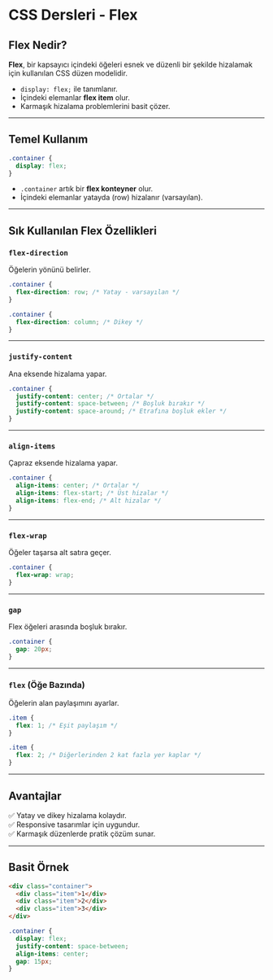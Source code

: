 # CSS Dersleri - Flex


## Flex Nedir?

**Flex**, bir kapsayıcı içindeki öğeleri esnek ve düzenli bir şekilde hizalamak için kullanılan CSS düzen modelidir.

- `display: flex;` ile tanımlanır.
- İçindeki elemanlar **flex item** olur.
- Karmaşık hizalama problemlerini basit çözer.

---

## Temel Kullanım

```css
.container {
  display: flex;
}
```

- `.container` artık bir **flex konteyner** olur.
- İçindeki elemanlar yatayda (row) hizalanır (varsayılan).

---

## Sık Kullanılan Flex Özellikleri

### `flex-direction`

Öğelerin yönünü belirler.

```css
.container {
  flex-direction: row; /* Yatay - varsayılan */
}

.container {
  flex-direction: column; /* Dikey */
}
```

---

### `justify-content`

Ana eksende hizalama yapar.

```css
.container {
  justify-content: center; /* Ortalar */
  justify-content: space-between; /* Boşluk bırakır */
  justify-content: space-around; /* Etrafına boşluk ekler */
}
```

---

### `align-items`

Çapraz eksende hizalama yapar.

```css
.container {
  align-items: center; /* Ortalar */
  align-items: flex-start; /* Üst hizalar */
  align-items: flex-end; /* Alt hizalar */
}
```

---

### `flex-wrap`

Öğeler taşarsa alt satıra geçer.

```css
.container {
  flex-wrap: wrap;
}
```

---

### `gap`

Flex öğeleri arasında boşluk bırakır.

```css
.container {
  gap: 20px;
}
```

---

### `flex` (Öğe Bazında)

Öğelerin alan paylaşımını ayarlar.

```css
.item {
  flex: 1; /* Eşit paylaşım */
}

.item {
  flex: 2; /* Diğerlerinden 2 kat fazla yer kaplar */
}
```

---

## Avantajlar

✅ Yatay ve dikey hizalama kolaydır.  
✅ Responsive tasarımlar için uygundur.  
✅ Karmaşık düzenlerde pratik çözüm sunar.

---

## Basit Örnek

```html
<div class="container">
  <div class="item">1</div>
  <div class="item">2</div>
  <div class="item">3</div>
</div>
```

```css
.container {
  display: flex;
  justify-content: space-between;
  align-items: center;
  gap: 15px;
}
```
